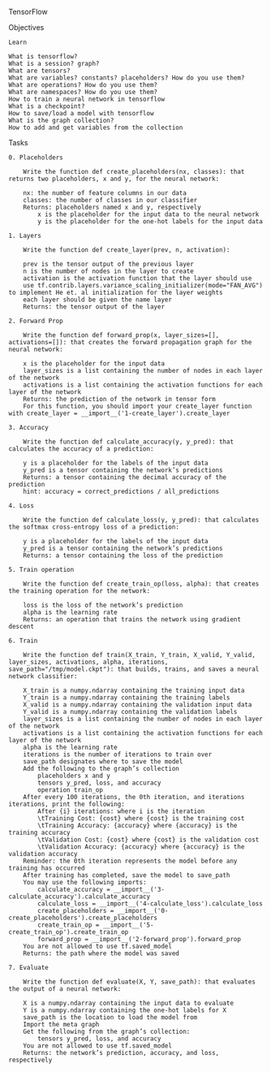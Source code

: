 TensorFlow

Objectives

    Learn

    What is tensorflow?
    What is a session? graph?
    What are tensors?
    What are variables? constants? placeholders? How do you use them?
    What are operations? How do you use them?
    What are namespaces? How do you use them?
    How to train a neural network in tensorflow
    What is a checkpoint?
    How to save/load a model with tensorflow
    What is the graph collection?
    How to add and get variables from the collection

Tasks

    0. Placeholders

        Write the function def create_placeholders(nx, classes): that returns two placeholders, x and y, for the neural network:

        nx: the number of feature columns in our data
        classes: the number of classes in our classifier
        Returns: placeholders named x and y, respectively
            x is the placeholder for the input data to the neural network
            y is the placeholder for the one-hot labels for the input data

    1. Layers

        Write the function def create_layer(prev, n, activation):

        prev is the tensor output of the previous layer
        n is the number of nodes in the layer to create
        activation is the activation function that the layer should use
        use tf.contrib.layers.variance_scaling_initializer(mode="FAN_AVG") to implement He et. al initialization for the layer weights
        each layer should be given the name layer
        Returns: the tensor output of the layer

    2. Forward Prop

        Write the function def forward_prop(x, layer_sizes=[], activations=[]): that creates the forward propagation graph for the neural network:

        x is the placeholder for the input data
        layer_sizes is a list containing the number of nodes in each layer of the network
        activations is a list containing the activation functions for each layer of the network
        Returns: the prediction of the network in tensor form
        For this function, you should import your create_layer function with create_layer = __import__('1-create_layer').create_layer

    3. Accuracy

        Write the function def calculate_accuracy(y, y_pred): that calculates the accuracy of a prediction:

        y is a placeholder for the labels of the input data
        y_pred is a tensor containing the network’s predictions
        Returns: a tensor containing the decimal accuracy of the prediction
        hint: accuracy = correct_predictions / all_predictions

    4. Loss

        Write the function def calculate_loss(y, y_pred): that calculates the softmax cross-entropy loss of a prediction:

        y is a placeholder for the labels of the input data
        y_pred is a tensor containing the network’s predictions
        Returns: a tensor containing the loss of the prediction

    5. Train operation

        Write the function def create_train_op(loss, alpha): that creates the training operation for the network:

        loss is the loss of the network’s prediction
        alpha is the learning rate
        Returns: an operation that trains the network using gradient descent

    6. Train

        Write the function def train(X_train, Y_train, X_valid, Y_valid, layer_sizes, activations, alpha, iterations, save_path="/tmp/model.ckpt"): that builds, trains, and saves a neural network classifier:

        X_train is a numpy.ndarray containing the training input data
        Y_train is a numpy.ndarray containing the training labels
        X_valid is a numpy.ndarray containing the validation input data
        Y_valid is a numpy.ndarray containing the validation labels
        layer_sizes is a list containing the number of nodes in each layer of the network
        activations is a list containing the activation functions for each layer of the network
        alpha is the learning rate
        iterations is the number of iterations to train over
        save_path designates where to save the model
        Add the following to the graph’s collection
            placeholders x and y
            tensors y_pred, loss, and accuracy
            operation train_op
        After every 100 iterations, the 0th iteration, and iterations iterations, print the following:
            After {i} iterations: where i is the iteration
            \tTraining Cost: {cost} where {cost} is the training cost
            \tTraining Accuracy: {accuracy} where {accuracy} is the training accuracy
            \tValidation Cost: {cost} where {cost} is the validation cost
            \tValidation Accuracy: {accuracy} where {accuracy} is the validation accuracy
        Reminder: the 0th iteration represents the model before any training has occurred
        After training has completed, save the model to save_path
        You may use the following imports:
            calculate_accuracy = __import__('3-calculate_accuracy').calculate_accuracy
            calculate_loss = __import__('4-calculate_loss').calculate_loss
            create_placeholders = __import__('0-create_placeholders').create_placeholders
            create_train_op = __import__('5-create_train_op').create_train_op
            forward_prop = __import__('2-forward_prop').forward_prop
        You are not allowed to use tf.saved_model
        Returns: the path where the model was saved

    7. Evaluate

        Write the function def evaluate(X, Y, save_path): that evaluates the output of a neural network:

        X is a numpy.ndarray containing the input data to evaluate
        Y is a numpy.ndarray containing the one-hot labels for X
        save_path is the location to load the model from
        Import the meta graph
        Get the following from the graph’s collection:
            tensors y_pred, loss, and accuracy
        You are not allowed to use tf.saved_model
        Returns: the network’s prediction, accuracy, and loss, respectively

